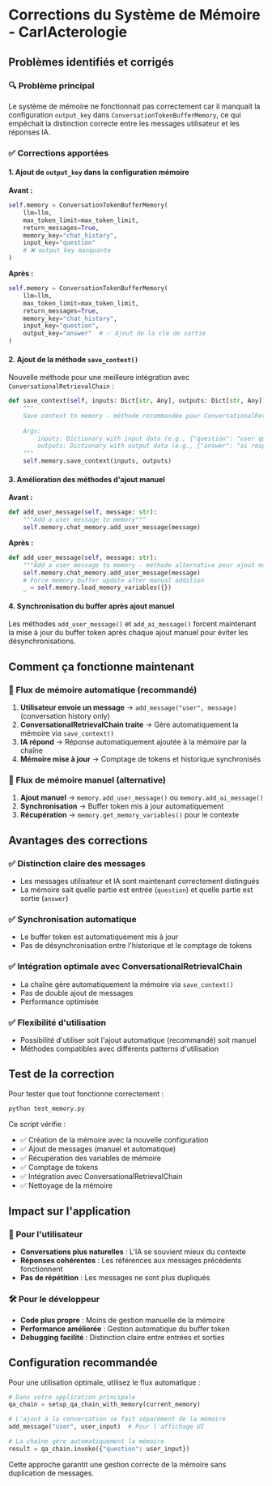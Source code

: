 # Corrections du Système de Mémoire - CarIActerologie

## Problèmes identifiés et corrigés

### 🔍 Problème principal
Le système de mémoire ne fonctionnait pas correctement car il manquait la configuration `output_key` dans `ConversationTokenBufferMemory`, ce qui empêchait la distinction correcte entre les messages utilisateur et les réponses IA.

### ✅ Corrections apportées

#### 1. Ajout de `output_key` dans la configuration mémoire
**Avant :**
```python
self.memory = ConversationTokenBufferMemory(
    llm=llm,
    max_token_limit=max_token_limit,
    return_messages=True,
    memory_key="chat_history",
    input_key="question"
    # ❌ output_key manquante
)
```

**Après :**
```python
self.memory = ConversationTokenBufferMemory(
    llm=llm,
    max_token_limit=max_token_limit,
    return_messages=True,
    memory_key="chat_history",
    input_key="question",
    output_key="answer"  # ✅ Ajout de la clé de sortie
)
```

#### 2. Ajout de la méthode `save_context()`
Nouvelle méthode pour une meilleure intégration avec `ConversationalRetrievalChain` :
```python
def save_context(self, inputs: Dict[str, Any], outputs: Dict[str, Any]):
    """
    Save context to memory - méthode recommandée pour ConversationalRetrievalChain
    
    Args:
        inputs: Dictionary with input data (e.g., {"question": "user question"})
        outputs: Dictionary with output data (e.g., {"answer": "ai response"})
    """
    self.memory.save_context(inputs, outputs)
```

#### 3. Amélioration des méthodes d'ajout manuel
**Avant :**
```python
def add_user_message(self, message: str):
    """Add a user message to memory"""
    self.memory.chat_memory.add_user_message(message)
```

**Après :**
```python
def add_user_message(self, message: str):
    """Add a user message to memory - méthode alternative pour ajout manuel"""
    self.memory.chat_memory.add_user_message(message)
    # Force memory buffer update after manual addition
    _ = self.memory.load_memory_variables({})
```

#### 4. Synchronisation du buffer après ajout manuel
Les méthodes `add_user_message()` et `add_ai_message()` forcent maintenant la mise à jour du buffer token après chaque ajout manuel pour éviter les désynchronisations.

## Comment ça fonctionne maintenant

### 🔄 Flux de mémoire automatique (recommandé)
1. **Utilisateur envoie un message** → `add_message("user", message)` (conversation history only)
2. **ConversationalRetrievalChain traite** → Gère automatiquement la mémoire via `save_context()`
3. **IA répond** → Réponse automatiquement ajoutée à la mémoire par la chaîne
4. **Mémoire mise à jour** → Comptage de tokens et historique synchronisés

### 🔧 Flux de mémoire manuel (alternative)
1. **Ajout manuel** → `memory.add_user_message()` ou `memory.add_ai_message()`
2. **Synchronisation** → Buffer token mis à jour automatiquement
3. **Récupération** → `memory.get_memory_variables()` pour le contexte

## Avantages des corrections

### ✅ Distinction claire des messages
- Les messages utilisateur et IA sont maintenant correctement distingués
- La mémoire sait quelle partie est entrée (`question`) et quelle partie est sortie (`answer`)

### ✅ Synchronisation automatique
- Le buffer token est automatiquement mis à jour
- Pas de désynchronisation entre l'historique et le comptage de tokens

### ✅ Intégration optimale avec ConversationalRetrievalChain
- La chaîne gère automatiquement la mémoire via `save_context()`
- Pas de double ajout de messages
- Performance optimisée

### ✅ Flexibilité d'utilisation
- Possibilité d'utiliser soit l'ajout automatique (recommandé) soit manuel
- Méthodes compatibles avec différents patterns d'utilisation

## Test de la correction

Pour tester que tout fonctionne correctement :

```bash
python test_memory.py
```

Ce script vérifie :
- ✅ Création de la mémoire avec la nouvelle configuration
- ✅ Ajout de messages (manuel et automatique)
- ✅ Récupération des variables de mémoire
- ✅ Comptage de tokens
- ✅ Intégration avec ConversationalRetrievalChain
- ✅ Nettoyage de la mémoire

## Impact sur l'application

### 🎯 Pour l'utilisateur
- **Conversations plus naturelles** : L'IA se souvient mieux du contexte
- **Réponses cohérentes** : Les références aux messages précédents fonctionnent
- **Pas de répétition** : Les messages ne sont plus dupliqués

### 🛠️ Pour le développeur
- **Code plus propre** : Moins de gestion manuelle de la mémoire
- **Performance améliorée** : Gestion automatique du buffer token
- **Debugging facilité** : Distinction claire entre entrées et sorties

## Configuration recommandée

Pour une utilisation optimale, utilisez le flux automatique :

```python
# Dans votre application principale
qa_chain = setup_qa_chain_with_memory(current_memory)

# L'ajout à la conversation se fait séparément de la mémoire
add_message("user", user_input)  # Pour l'affichage UI

# La chaîne gère automatiquement la mémoire
result = qa_chain.invoke({"question": user_input})
```

Cette approche garantit une gestion correcte de la mémoire sans duplication de messages. 
